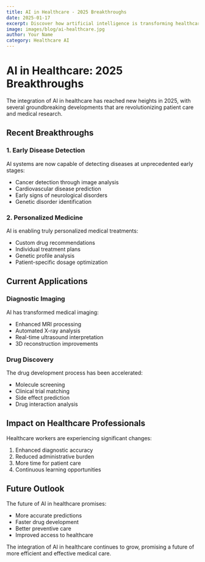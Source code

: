 ```yaml
---
title: AI in Healthcare - 2025 Breakthroughs
date: 2025-01-17
excerpt: Discover how artificial intelligence is transforming healthcare with groundbreaking applications and improved patient outcomes.
image: images/blog/ai-healthcare.jpg
author: Your Name
category: Healthcare AI
---
```


# AI in Healthcare: 2025 Breakthroughs

The integration of AI in healthcare has reached new heights in 2025, with several groundbreaking developments that are revolutionizing patient care and medical research.

## Recent Breakthroughs

### 1. Early Disease Detection
AI systems are now capable of detecting diseases at unprecedented early stages:
- Cancer detection through image analysis
- Cardiovascular disease prediction
- Early signs of neurological disorders
- Genetic disorder identification

### 2. Personalized Medicine
AI is enabling truly personalized medical treatments:
- Custom drug recommendations
- Individual treatment plans
- Genetic profile analysis
- Patient-specific dosage optimization

## Current Applications

### Diagnostic Imaging
AI has transformed medical imaging:
- Enhanced MRI processing
- Automated X-ray analysis
- Real-time ultrasound interpretation
- 3D reconstruction improvements

### Drug Discovery
The drug development process has been accelerated:
- Molecule screening
- Clinical trial matching
- Side effect prediction
- Drug interaction analysis

## Impact on Healthcare Professionals

Healthcare workers are experiencing significant changes:
1. Enhanced diagnostic accuracy
2. Reduced administrative burden
3. More time for patient care
4. Continuous learning opportunities

## Future Outlook

The future of AI in healthcare promises:
- More accurate predictions
- Faster drug development
- Better preventive care
- Improved access to healthcare

The integration of AI in healthcare continues to grow, promising a future of more efficient and effective medical care.
